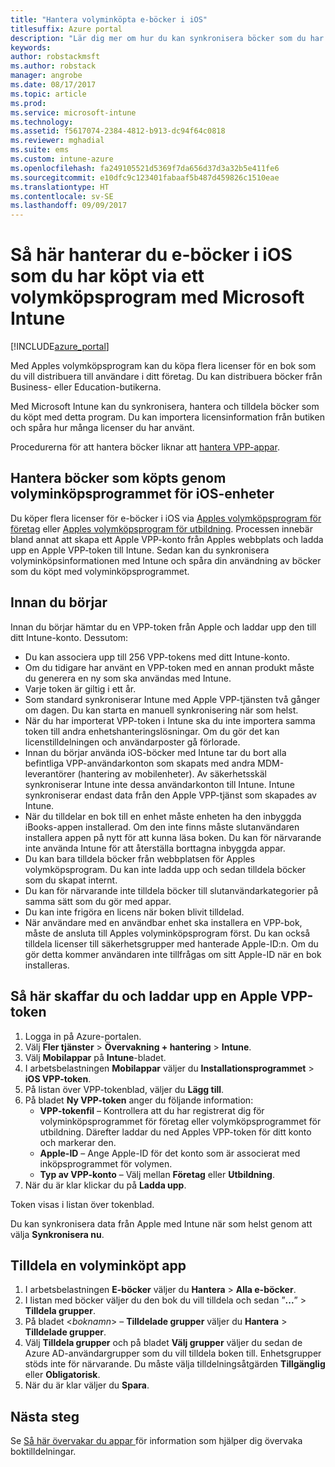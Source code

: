 ```yaml
---
title: "Hantera volyminköpta e-böcker i iOS"
titlesuffix: Azure portal
description: "Lär dig mer om hur du kan synkronisera böcker som du har köpt i volym från iOS Store i Intune och sedan hantera och spåra deras användning.\""
keywords: 
author: robstackmsft
ms.author: robstack
manager: angrobe
ms.date: 08/17/2017
ms.topic: article
ms.prod: 
ms.service: microsoft-intune
ms.technology: 
ms.assetid: f5617074-2384-4812-b913-dc94f64c0818
ms.reviewer: mghadial
ms.suite: ems
ms.custom: intune-azure
ms.openlocfilehash: fa249105521d5369f7da656d37d3a32b5e411fe6
ms.sourcegitcommit: e10dfc9c123401fabaaf5b487d459826c1510eae
ms.translationtype: HT
ms.contentlocale: sv-SE
ms.lasthandoff: 09/09/2017
---
```

# <a name="how-to-manage-ios-ebooks-you-purchased-through-a-volume-purchase-program-with-microsoft-intune"></a>Så här hanterar du e-böcker i iOS som du har köpt via ett volymköpsprogram med Microsoft Intune


[!INCLUDE[azure_portal](./includes/azure_portal.md)]

Med Apples volymköpsprogram kan du köpa flera licenser för en bok som du vill distribuera till användare i ditt företag. Du kan distribuera böcker från Business- eller Education-butikerna.

Med Microsoft Intune kan du synkronisera, hantera och tilldela böcker som du köpt med detta program. Du kan importera licensinformation från butiken och spåra hur många licenser du har använt.

Procedurerna för att hantera böcker liknar att [hantera VPP-appar](vpp-apps-ios.md).

## <a name="manage-volume-purchased-books-for-ios-devices"></a>Hantera böcker som köpts genom volyminköpsprogrammet för iOS-enheter
Du köper flera licenser för e-böcker i iOS via [Apples volymköpsprogram för företag](http://www.apple.com/business/vpp/) eller [Apples volymköpsprogram för utbildning](http://volume.itunes.apple.com/us/store). Processen innebär bland annat att skapa ett Apple VPP-konto från Apples webbplats och ladda upp en Apple VPP-token till Intune.  Sedan kan du synkronisera volyminköpsinformationen med Intune och spåra din användning av böcker som du köpt med volyminköpsprogrammet.

## <a name="before-you-start"></a>Innan du börjar
Innan du börjar hämtar du en VPP-token från Apple och laddar upp den till ditt Intune-konto. Dessutom:

* Du kan associera upp till 256 VPP-tokens med ditt Intune-konto.
* Om du tidigare har använt en VPP-token med en annan produkt måste du generera en ny som ska användas med Intune.
* Varje token är giltig i ett år.
* Som standard synkroniserar Intune med Apple VPP-tjänsten två gånger om dagen. Du kan starta en manuell synkronisering när som helst.
* När du har importerat VPP-token i Intune ska du inte importera samma token till andra enhetshanteringslösningar. Om du gör det kan licenstilldelningen och användarposter gå förlorade.
* Innan du börjar använda iOS-böcker med Intune tar du bort alla befintliga VPP-användarkonton som skapats med andra MDM-leverantörer (hantering av mobilenheter). Av säkerhetsskäl synkroniserar Intune inte dessa användarkonton till Intune. Intune synkroniserar endast data från den Apple VPP-tjänst som skapades av Intune.
* När du tilldelar en bok till en enhet måste enheten ha den inbyggda iBooks-appen installerad. Om den inte finns måste slutanvändaren installera appen på nytt för att kunna läsa boken. Du kan för närvarande inte använda Intune för att återställa borttagna inbyggda appar.
* Du kan bara tilldela böcker från webbplatsen för Apples volymköpsprogram. Du kan inte ladda upp och sedan tilldela böcker som du skapat internt.
* Du kan för närvarande inte tilldela böcker till slutanvändarkategorier på samma sätt som du gör med appar.
* Du kan inte frigöra en licens när boken blivit tilldelad.
* När användare med en användbar enhet ska installera en VPP-bok, måste de ansluta till Apples volyminköpsprogram först. Du kan också tilldela licenser till säkerhetsgrupper med hanterade Apple-ID:n. Om du gör detta kommer användaren inte tillfrågas om sitt Apple-ID när en bok installeras.

## <a name="to-get-and-upload-an-apple-vpp-token"></a>Så här skaffar du och laddar upp en Apple VPP-token

1. Logga in på Azure-portalen.
2. Välj **Fler tjänster** > **Övervakning + hantering** > **Intune**.
3. Välj **Mobilappar** på **Intune**-bladet.
1.  I arbetsbelastningen **Mobilappar** väljer du **Installationsprogrammet** > **iOS VPP-token**.
2.  På listan över VPP-tokenblad, väljer du **Lägg till**.
3.  På bladet **Ny VPP-token** anger du följande information:
    - **VPP-tokenfil** – Kontrollera att du har registrerat dig för volyminköpsprogrammet för företag eller volymköpsprogrammet för utbildning. Därefter laddar du ned Apples VPP-token för ditt konto och markerar den.
    - **Apple-ID** – Ange Apple-ID för det konto som är associerat med inköpsprogrammet för volymen.
    - **Typ av VPP-konto** – Välj mellan **Företag** eller **Utbildning**.
4. När du är klar klickar du på **Ladda upp**.

Token visas i listan över tokenblad.


Du kan synkronisera data från Apple med Intune när som helst genom att välja **Synkronisera nu**.

## <a name="to-assign-a-volume-purchased-app"></a>Tilldela en volyminköpt app

1. I arbetsbelastningen **E-böcker** väljer du **Hantera** > **Alla e-böcker**.
2. I listan med böcker väljer du den bok du vill tilldela och sedan ”**...**” > **Tilldela grupper**.
3. På bladet <*boknamn*> – **Tilldelade grupper** väljer du **Hantera** > **Tilldelade grupper**.
4. Välj **Tilldela grupper** och på bladet **Välj grupper** väljer du sedan de Azure AD-användargrupper som du vill tilldela boken till. Enhetsgrupper stöds inte för närvarande.
Du måste välja tilldelningsåtgärden **Tillgänglig** eller **Obligatorisk**. 
5. När du är klar väljer du **Spara**.

## <a name="next-steps"></a>Nästa steg

Se [Så här övervakar du appar ](apps-monitor.md) för information som hjälper dig övervaka boktilldelningar.






